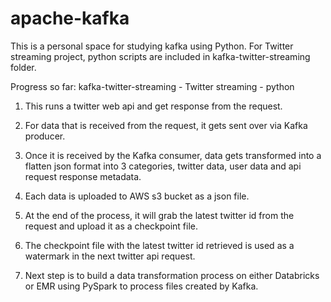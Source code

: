 # apache-kafka
This is a personal space for studying kafka using Python.
For Twitter streaming project, python scripts are included in kafka-twitter-streaming folder.

Progress so far: kafka-twitter-streaming - Twitter streaming - python
1) This runs a twitter web api and get response from the request.
2) For data that is received from the request, it gets sent over via Kafka producer.
3) Once it is received by the Kafka consumer, data gets transformed into a flatten json format into 3 categories, twitter data, user data and api request response metadata.
4) Each data is uploaded to AWS s3 bucket as a json file.
5) At the end of the process, it will grab the latest twitter id from the request and upload it as a checkpoint file.
6) The checkpoint file with the latest twitter id retrieved is used as a watermark in the next twitter api request.

7) Next step is to build a data transformation process on either Databricks or EMR using PySpark to process files created by Kafka.
